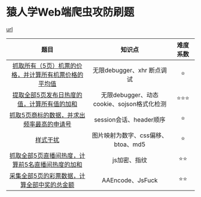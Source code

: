 # 猿人学Web端爬虫攻防刷题

[url](https://match.yuanrenxue.cn/list "点我")

|                                 题目                                 |                   知识点                   | 难度系数 |
| :-------------------------------------------------------------------: | :----------------------------------------: | :------: |
| [抓取所有（5页）机票的价格，并计算所有机票价格的平均值](1.practice1 "点我") |         无限debugger、xhr 断点调试         |    ⭐    |
|      [提取全部5页发布日热度的值，计算所有值的加和](2.practice2 "点我")      | 无限debugger、动态cookie、sojson格式化检测 |  ⭐⭐⭐  |
|       [抓取5页商标的数据，并求出频率最高的申请号](3.practice3 "点我")       |          session会话、header顺序          |    ⭐    |
|                       [样式干扰](4.practice4 "点我")                       |     图片映射为数字、css偏移、btoa、md5     |    ⭐    |
|   [抓取全部5页直播间热度，计算前5名直播间热度的加和](5.practice5 "点我")   |                js加密、指纹                |   ⭐⭐   |
|      [采集全部5页的彩票数据，计算全部中奖的总金额](6.practice6 "点我")      |              AAEncode、JsFuck              |   ⭐⭐   |

